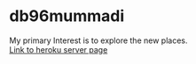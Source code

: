 # db96mummadi

My primary Interest is to explore the new places.<br>
<a href="https://db96mummadi.herokuapp.com/">Link to heroku server page</a>
   